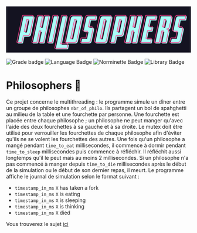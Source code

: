 ![Philosophers logo](.media/philosophers_logo.png)

![Grade badge](https://img.shields.io/badge/100_%2F_100-004d40?label=final%20grade&labelColor=151515&logo=data:image/svg%2bxml;base64,PHN2ZyB4bWxucz0iaHR0cDovL3d3dy53My5vcmcvMjAwMC9zdmciIGhlaWdodD0iMjRweCIgdmlld0JveD0iMCAwIDI0IDI0IiB3aWR0aD0iMjRweCIgZmlsbD0iI0ZGRkZGRiI+PHBhdGggZD0iTTAgMGgyNHYyNEgweiIgZmlsbD0ibm9uZSIvPjxwYXRoIGQ9Ik0xMiAxNy4yN0wxOC4xOCAyMWwtMS42NC03LjAzTDIyIDkuMjRsLTcuMTktLjYxTDEyIDIgOS4xOSA4LjYzIDIgOS4yNGw1LjQ2IDQuNzNMNS44MiAyMXoiLz48L3N2Zz4=) ![Language Badge](https://img.shields.io/badge/C-fe428e?logo=C&label=language&labelColor=151515) ![Norminette Badge](https://img.shields.io/badge/passing-brightgreen?logo=42&label=norminette&labelColor=151515) ![Library Badge](https://img.shields.io/badge/none-c40233?logo=GitHub&label=library%20used&labelColor=151515)

# Philosophers 🧠

Ce projet concerne le multithreading : le programme simule un dîner entre un groupe de philosophes `nbr_of_philo`. Ils partagent un bol de spahghetti au milieu de la table et une fourchette par personne.
Une fourchette est placée entre chaque philosophe ; un philosophe ne peut manger qu'avec l'aide des deux fourchettes à sa gauche et à sa droite.
Le mutex doit être utilisé pour verrouiller les fourchettes de chaque philosophe afin d'éviter qu'ils ne se volent les fourchettes des autres.
Une fois qu'un philosophe a mangé pendant `time_to_eat` millisecondes, il commence à dormir pendant `time_to_sleep` millisecondes puis commence à réfléchir. Il réfléchit aussi longtemps qu'il le peut mais au moins 2 millisecondes.
Si un philosophe n'a pas commencé à manger depuis `time_to_die` millisecondes après le début de la simulation ou le début de son dernier repas, il meurt.
Le programme affiche le journal de simulation selon le format suivant :
* `timestamp_in_ms` `X` has taken a fork
* `timestamp_in_ms` `X` is eating
* `timestamp_in_ms` `X` is sleeping
* `timestamp_in_ms` `X` is thinking
* `timestamp_in_ms` `X` died

Vous trouverez le sujet [ici](en.subject.pdf)
